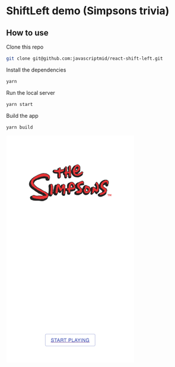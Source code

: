 # ShiftLeft demo (Simpsons trivia)

## How to use

Clone this repo

```bash
git clone git@github.com:javascriptmid/react-shift-left.git
```

Install the dependencies

```bash
yarn
```

Run the local server

```bash
yarn start
```

Build the app

```bash
yarn build
```

![away-from-javascript](/screen.png)
